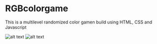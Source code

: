 # RGBcolorgame

This is a multilevel randomized color gamen build using HTML, CSS and Javascript

![alt text](https://static.wixstatic.com/media/ea91a5_3358e088942f47b9b214a0e2f41eee9a~mv2.jpg/v1/fill/w_600,h_334,al_c,q_80,usm_0.66_1.00_0.01/rgb3_JPG.webp)
![alt text](https://static.wixstatic.com/media/ea91a5_929665e7bf1f4f65a2b91265c0ab9de0~mv2.jpg/v1/fill/w_600,h_508,al_c,q_80,usm_0.66_1.00_0.01/colorgithub_JPG.webp)
